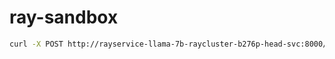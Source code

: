 # ray-sandbox


```bash
curl -X POST http://rayservice-llama-7b-raycluster-b276p-head-svc:8000/7b -d '{"text": "Hello from multi-node multi-GPU!"}'
```